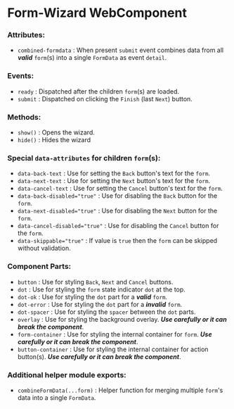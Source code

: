 # Form-Wizard WebComponent

### Attributes:

- `combined-formdata` : When present `submit` event combines data from all ***valid*** `form`(s) into a single `FormData` as event `detail`.

### Events:

- `ready` : Dispatched after the children `form`(s) are loaded.
- `submit` : Dispatched on clicking the `Finish` (last `Next`) button.

### Methods:

- `show()` : Opens the wizard.
- `hide()` : Hides the wizard

### Special `data-attributes` for children `form`(s):

- `data-back-text` : Use for setting the `Back` button's text for the `form`.
- `data-next-text` : Use for setting the `Next` button's text for the `form`.
- `data-cancel-text` : Use for setting the `Cancel` button's text for the `form`.
- `data-back-disabled="true"` : Use for disabling the `Back` button for the `form`.
- `data-next-disabled="true"` : Use for disabling the `Next` button for the `form`.
- `data-cancel-disabled="true"` : Use for disabling the `Cancel` button for the `form`.
- `data-skippable="true"` : If value is `true` then the `form` can be skipped without validation.

### Component Parts:

- `button` : Use for styling `Back`, `Next` and `Cancel` buttons.
- `dot` : Use for styling the `form` state indicator `dot` at the top.
- `dot-ok` : Use for styling the `dot` part for a ***valid*** `form`.
- `dot-error` : Use for styling the `dot` part for a ***invalid*** `form`.
- `dot-spacer` : Use for styling the `spacer` between the `dot` parts.
- `overlay` : Use for styling the background overlay. ***Use carefully or it can break the component***.
- `form-container` : Use for styling the internal container for `form`. ***Use carefully or it can break the component***.
- `button-container` : Use for styling the internal container for action button(s). ***Use carefully or it can break the component***.

### Additional helper module exports:

- `combineFormData(...form)` : Helper function for merging multiple `form`'s data into a single `FormData`.